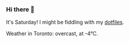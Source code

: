 ### Hi there :wave:

It's Saturday! I might be fiddling with my [dotfiles](https://github.com/bewuethr/dotfiles).

Weather in Toronto: overcast, at -4°C.
